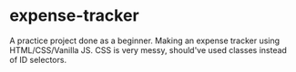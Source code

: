 # expense-tracker
A practice project done as a beginner. Making an expense tracker using HTML/CSS/Vanilla JS. CSS is very messy, should've used classes instead of ID selectors.
